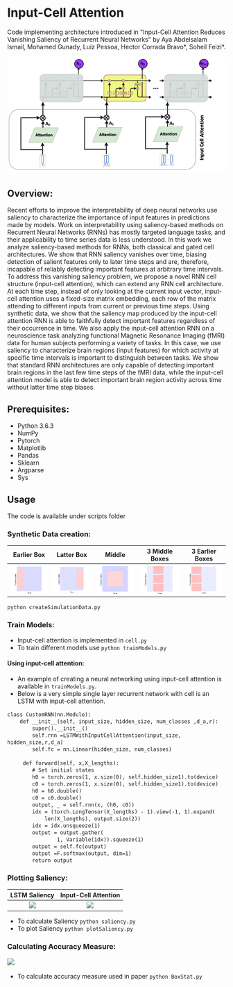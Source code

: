# Input-Cell Attention
Code implementing architecture introduced in "Input-Cell Attention Reduces Vanishing Saliency of Recurrent Neural Networks" by
Aya Abdelsalam Ismail, Mohamed Gunady, Luiz Pessoa, Hector Corrada Bravo*, Soheil Feizi*.

![alt text](Images/cellAttentionLstm.png)

## Overview:
Recent efforts to improve the interpretability of deep neural networks use saliency to characterize the importance of input features in predictions made by models. Work on interpretability using saliency-based methods on Recurrent Neural Networks (RNNs) has mostly targeted language tasks, and their applicability to time series data is less understood. In this work we analyze saliency-based methods for RNNs, both classical and gated cell architectures. We show that RNN saliency vanishes over time, biasing detection of salient features only to later time steps and are, therefore, incapable of reliably detecting important features at arbitrary time intervals. To address this vanishing saliency problem, we propose a novel RNN cell structure (input-cell attention), which can extend any RNN cell architecture. At each time step, instead of only looking at the current input vector, input-cell attention uses a fixed-size matrix embedding, each row of the matrix attending to different inputs from current or previous time steps.  Using synthetic data, we show that the saliency map produced by the input-cell attention RNN is able to faithfully detect important features regardless of their occurrence in time. We also apply the input-cell attention RNN on a neuroscience task analyzing functional Magnetic Resonance Imaging (fMRI) data for human subjects performing a variety of tasks. In this case, we use saliency to characterize brain regions (input features) for which activity at specific time intervals is important to distinguish between tasks. We show that standard RNN architectures are only capable of detecting important brain regions in the last few time steps of the fMRI data, while the input-cell attention model is able to detect important brain region activity across time without latter time step biases. 

## Prerequisites:
* Python 3.6.3
* NumPy
* Pytorch
* Matplotlib
* Pandas
* Sklearn
* Argparse
* Sys


## Usage
The code is available under scripts folder
### Synthetic Data creation:
Earlier Box                 |  Latter Box               |  Middle                  |  3 Middle Boxes            | 3 Earlier Boxes              
:-------------------------:|:-------------------------:|:-------------------------:|:-------------------------:|:-------------------------:
![](Images/TopBox.png)     |  ![](Images/BottomBox.png)  | ![](Images/MiddleBox.png) | ![](Images/ThreeMiddleBoxes.png) | ![](Images/ThreeUpperBoxes.png) 

```python createSimulationData.py```

### Train Models:
- Input-cell attention is implemented in ```cell.py```
- To train different models use ```python trainModels.py```

#### Using input-cell attention:
- An example of creating a neural networking using input-cell attention is available in ```trainModels.py```.
- Below is a very simple single layer recurrent network with cell is an LSTM with input-cell attention.

```
class CustomRNN(nn.Module):
    def __init__(self, input_size, hidden_size, num_classes ,d_a,r):
        super().__init__()
        self.rnn =LSTMWithInputCellAttention(input_size, hidden_size,r,d_a)
        self.fc = nn.Linear(hidden_size, num_classes) 
        
     def forward(self, x,X_lengths):
        # Set initial states
        h0 = torch.zeros(1, x.size(0), self.hidden_size1).to(device) 
        c0 = torch.zeros(1, x.size(0), self.hidden_size1).to(device)
        h0 = h0.double()
        c0 = c0.double()
        output, _ = self.rnn(x, (h0, c0))
        idx = (torch.LongTensor(X_lengths) - 1).view(-1, 1).expand(
            len(X_lengths), output.size(2))
        idx = idx.unsqueeze(1)
        output = output.gather(
                1, Variable(idx)).squeeze(1)
        output = self.fc(output)
        output =F.softmax(output, dim=1)
        return output
  ```      
### Plotting Saliency:
LSTM Saliency                 |  Input-Cell Attention  
:-------------------------:|:-------------------------:
![](Images/SalLSTM.png)     |  ![](Images/SalCellAtten.png)

- To calculate Saliency ```python saliency.py```
- To plot Saliency ```python plotSaliency.py```
### Calculating Accuracy Measure:
![](Images/accuracyTables.png)

- To calculate accuracy measure used in paper ```python BoxStat.py```
